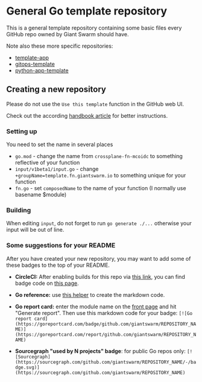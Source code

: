 # General Go template repository

This is a general template repository containing some basic files every GitHub repo owned by Giant Swarm should have.

Note also these more specific repositories:

- [template-app](https://github.com/giantswarm/template-app)
- [gitops-template](https://github.com/giantswarm/gitops-template)
- [python-app-template](https://github.com/giantswarm/python-app-template)

## Creating a new repository

Please do not use the `Use this template` function in the GitHub web UI.

Check out the according [handbook article](https://handbook.giantswarm.io/docs/dev-and-releng/repository/go/) for better instructions.

### Setting up

You need to set the name in several places

- `go.mod` - change the name from `crossplane-fn-mcoidc` to something reflective of your function
- `input/v1beta1/input.go` - change `+groupName=template.fn.giantswarm.io` to something unique for your function
- `fn.go` - set `composedName` to the name of your function (I normally use basename $module)

### Building

When editing `input`, do not forget to run ``go generate ./...`` otherwise your input will be out of line.

### Some suggestions for your README

After you have created your new repository, you may want to add some of these badges to the top of your README.

- **CircleCI:** After enabling builds for this repo via [this link](https://circleci.com/setup-project/gh/giantswarm/REPOSITORY_NAME), you can find badge code on [this page](https://app.circleci.com/settings/project/github/giantswarm/REPOSITORY_NAME/status-badges).

- **Go reference:** use [this helper](https://pkg.go.dev/badge/) to create the markdown code.

- **Go report card:** enter the module name on the [front page](https://goreportcard.com/) and hit "Generate report". Then use this markdown code for your badge: `[![Go report card](https://goreportcard.com/badge/github.com/giantswarm/REPOSITORY_NAME)](https://goreportcard.com/report/github.com/giantswarm/REPOSITORY_NAME)`

- **Sourcegraph "used by N projects" badge**: for public Go repos only: `[![Sourcegraph](https://sourcegraph.com/github.com/giantswarm/REPOSITORY_NAME/-/badge.svg)](https://sourcegraph.com/github.com/giantswarm/REPOSITORY_NAME)`

